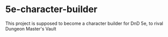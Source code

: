 # 5e-character-builder
This project is supposed to become a character builder for DnD 5e, to rival Dungeon Master's Vault
